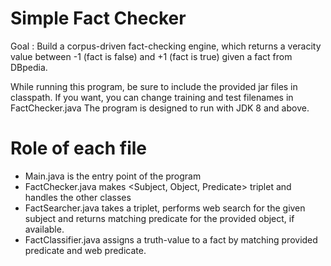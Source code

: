 # Simple Fact Checker

Goal : Build a corpus-driven fact-checking engine, which returns a veracity value between -1 (fact is false) and +1 (fact is true) given a fact from DBpedia.

While running this program, be sure to include the provided jar files in classpath. 
If you want, you can change training and test filenames in FactChecker.java
The program is designed to run with JDK 8 and above. 

# Role of each file
* Main.java is the entry point of the program 
* FactChecker.java makes <Subject, Object, Predicate> triplet and handles the other classes
* FactSearcher.java takes a triplet, performs web search for the given subject and returns matching predicate for the provided object, if available. 
* FactClassifier.java assigns a truth-value to a fact by matching provided predicate and web predicate. 
